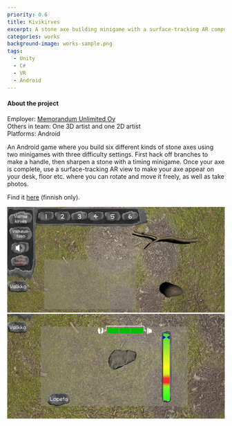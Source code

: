 ```yaml
---
priority: 0.6
title: Kivikirves
excerpt: A stone axe building minigame with a surface-tracking AR component.
categories: works
background-image: works-sample.png
tags:
  - Unity
  - C#
  - VR
  - Android
---
```


#### About the project

Employer: [Memorandum Unlimited Oy](https://www.memorandum.fi/)<br>
Others in team: One 3D artist and one 2D artist<br>
Platforms: Android<br>



An Android game where you build six different kinds of stone axes using two minigames with three difficulty settings.
First hack off branches to make a handle, then sharpen a stone with a timing minigame.
Once your axe is complete, use a surface-tracking AR view to make your axe appear on your desk, floor etc. where you can rotate and move it freely, as well as take photos.

Find it [here](https://www.memorandum.fi/news/kivikautiset-tyotavat-tutuiksi-kivikirves-pelilla/) (finnish only).

<span><img src="/images/kk1.png" alt="" /></span>
<span><img src="/images/kk2.png" alt="" /></span>
